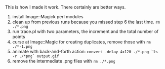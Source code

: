 This is how I made it work. There certainly are better ways.

1. install Image::Magick perl modules
2. clean up from previous runs because you missed step 6 the last time. `rm ./*.png`
3. run trace.pl with two parameters, the increment and the total number of points
4. curse at Image::Magic for creating duplicates, remove those with `rm ./*-1.png`
5. animate with back-and-forth action: ``convert -delay 4x120 ./*.png `ls -r ./*png` output.gif`` 
6. remove the intermediate .png files with `rm ./*.png` 
